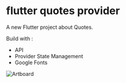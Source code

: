 # flutter quotes provider

A new Flutter project about Quotes. 

Build with :

- API
- Provider State Management
- Google Fonts

![Artboard](https://user-images.githubusercontent.com/87839081/129852231-c1592bf0-0403-413e-b8f8-2e1c895ec36d.png)
